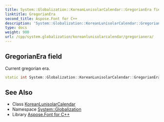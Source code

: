 ```yaml
---
title: System::Globalization::KoreanLunisolarCalendar::GregorianEra field
linktitle: GregorianEra
second_title: Aspose.Font for C++
description: 'System::Globalization::KoreanLunisolarCalendar::GregorianEra field. Current gregorian era in C++.'
type: docs
weight: 900
url: /cpp/system.globalization/koreanlunisolarcalendar/gregorianera/
---
```

## GregorianEra field


Current gregorian era.

```cpp
static int System::Globalization::KoreanLunisolarCalendar::GregorianEra
```

## See Also

* Class [KoreanLunisolarCalendar](../)
* Namespace [System::Globalization](../../)
* Library [Aspose.Font for C++](../../../)
